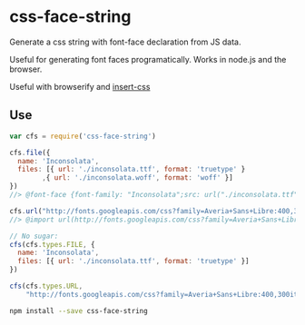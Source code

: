 
css-face-string
===============

Generate a css string with font-face declaration from JS data.

Useful for generating font faces programatically. Works in node.js and the
browser.

Useful with browserify and [insert-css](https://www.npmjs.org/package/insert-css)

Use
---

```javascript
var cfs = require('css-face-string')

cfs.file({
  name: 'Inconsolata',
  files: [{ url: './inconsolata.ttf', format: 'truetype' }
        ,{ url: './inconsolata.woff', format: 'woff' }]
})
//> @font-face {font-family: "Inconsolata";src: url("./inconsolata.ttf") format("truetype"), url("./inconsolata.woff") format("woff");

cfs.url("http://fonts.googleapis.com/css?family=Averia+Sans+Libre:400,300italic,700")
//> @import url(http://fonts.googleapis.com/css?family=Averia+Sans+Libre:400,300italic,700);

// No sugar:
cfs(cfs.types.FILE, {
  name: 'Inconsolata',
  files: [{ url: './inconsolata.ttf', format: 'truetype' }]
})

cfs(cfs.types.URL,
    "http://fonts.googleapis.com/css?family=Averia+Sans+Libre:400,300italic,700")

```

```bash
npm install --save css-face-string
```

